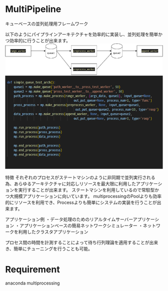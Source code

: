 # MultiPipeline
キューベースの並列処理用フレームワーク

以下のようにパイプラインアーキテクチャを効率的に実装し、並列処理を簡単かつ効率的に行うことが出来ます。
<img src=multipipeline_queue_test.png> <img src=test_code.png>

特徴
それぞれのプロセスがステートマシンのように非同期で並列実行される為、あらゆるアーキテクチャに対応しリソースを最大限に利用したアプリケーションを実行することが出来ます。
ステートマシンを利用しているので常駐型かつ大規模アプリケーションに向いています。
multiprocessingのPoolよりも効率的にリソースを利用でき、Processよりも簡単にシステムの実装を行うことが出来ます。

アプリケーション例
・データ処理のためのリアルタイムサーバーアプリケーション
・アプリケーションベースの簡易ネットワークシミュレーター
・ネットワークを利用したクラスタアプリケーション

プロセス間の時間を計測することによって待ち行列理論を適用することが出来き、簡単にチューニングを行うことも可能。

# Requirement
anaconda
multiprocessing
